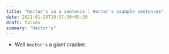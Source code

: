 ```yaml
---
title: "Hector's in a sentence | Hector's example sentences"
date: 2021-01-20T19:57:50+05:30
draft: falses
summary: "Hector's"
---
```

- Well `hector's` a giant cracker.
                 
